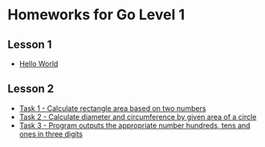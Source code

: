 # Homeworks for Go Level 1
## Lesson 1
* [Hello World](./Lesson1/HelloWorld.go)

## Lesson 2
* [Task 1 - Calculate rectangle area based on two numbers](./Lesson2/1-calculate-rectangle-area.go)
* [Task 2 - Calculate diameter and circumference by given area of a circle](./Lesson2/2-reverse-circle-area.go)
* [Task 3 - Program outputs the appropriate number hundreds, tens and ones in three digits](Lesson2/3-three-digit-number.go)